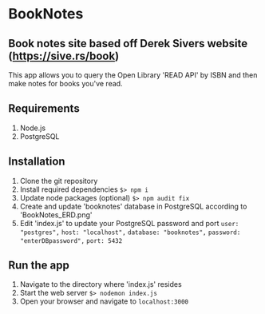 # BookNotes

## Book notes site based off Derek Sivers website (https://sive.rs/book)

This app allows you to query the Open Library 'READ API' by ISBN and then make notes for books you've read.

## Requirements

1. Node.js 
2. PostgreSQL

## Installation

1. Clone the git repository
2. Install required dependencies
        `$> npm i`
3. Update node packages (optional)
        `$> npm audit fix`
4. Create and update 'booknotes' database in PostgreSQL according to 'BookNotes_ERD.png'
5. Edit 'index.js' to update your PostgreSQL password and port 
        `user: "postgres",`
        `host: "localhost",`
        `database: "booknotes",`
        `password: "enterDBpassword",`
        `port: 5432 `

## Run the app

1. Navigate to the directory where 'index.js' resides
2. Start the web server `$> nodemon index.js`
3. Open your browser and navigate to `localhost:3000`